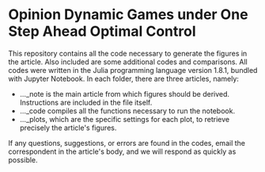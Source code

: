 # Opinion Dynamic Games under One Step Ahead Optimal Control
This repository contains all the code necessary to generate the figures in the article. Also included are some additional codes and comparisons.
All codes were written in the Julia programming language version 1.8.1, bundled with Jupyter Notebook. In each folder, there are three articles, namely:

 - ..._note is the main article from which figures should be derived. Instructions are included in the file itself.
 - ..._code compiles all the functions necessary to run the notebook.
 - ..._plots, which are the specific settings for each plot, to retrieve precisely the article's figures.

If any questions, suggestions, or errors are found in the codes, email the correspondent in the article's body, and we will respond as quickly as possible.
